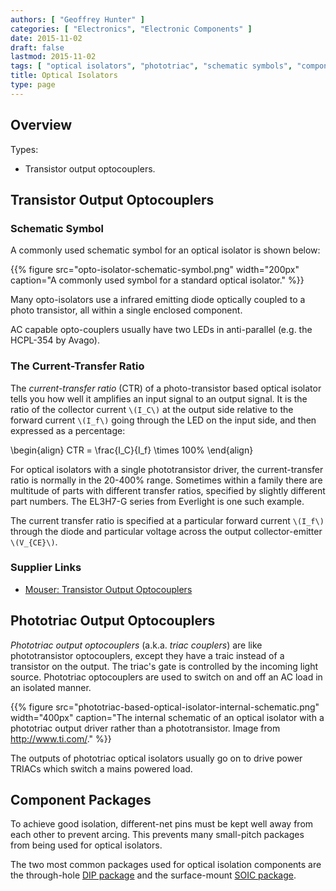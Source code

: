 ```yaml
---
authors: [ "Geoffrey Hunter" ]
categories: [ "Electronics", "Electronic Components" ]
date: 2015-11-02
draft: false
lastmod: 2015-11-02
tags: [ "optical isolators", "phototriac", "schematic symbols", "component packages", "opto-isolators" ]
title: Optical Isolators
type: page
---
```


## Overview

Types:

* Transistor output optocouplers.

## Transistor Output Optocouplers

### Schematic Symbol

A commonly used schematic symbol for an optical isolator is shown below:

{{% figure src="opto-isolator-schematic-symbol.png" width="200px" caption="A commonly used symbol for a standard optical isolator." %}}

Many opto-isolators use a infrared emitting diode optically coupled to a photo transistor, all within a single enclosed component.

AC capable opto-couplers usually have two LEDs in anti-parallel (e.g. the HCPL-354 by Avago).

### The Current-Transfer Ratio

The _current-transfer ratio_ (CTR) of a photo-transistor based optical isolator tells you how well it amplifies an input signal to an output signal. It is the ratio of the collector current `\(I_C\)` at the output side relative to the forward current `\(I_f\)` going through the LED on the input side, and then expressed as a percentage:

<p>\begin{align}
CTR = \frac{I_C}{I_f} \times 100%
\end{align}</p>

For optical isolators with a single phototransistor driver, the current-transfer ratio is normally in the 20-400% range. Sometimes within a family there are multitude of parts with different transfer ratios, specified by slightly different part numbers. The EL3H7-G series from Everlight is one such example.

The current transfer ratio is specified at a particular forward current `\(I_f\)` through the diode and particular voltage across the output collector-emitter `\(V_{CE}\)`.

### Supplier Links

* [Mouser: Transistor Output Optocouplers](https://www.mouser.com/c/optoelectronics/optocouplers-photocouplers/transistor-output-optocouplers/)

## Phototriac Output Optocouplers

_Phototriac output optocouplers_ (a.k.a. _triac couplers_) are like phototransistor optocouplers, except they have a traic instead of a transistor on the output. The triac's gate is controlled by the incoming light source. Phototriac optocouplers are used to switch on and off an AC load in an isolated manner.

{{% figure src="phototriac-based-optical-isolator-internal-schematic.png" width="400px" caption="The internal schematic of an optical isolator with a phototriac output driver rather than a phototransistor. Image from http://www.ti.com/." %}}

The outputs of phototriac optical isolators usually go on to drive power TRIACs which switch a mains powered load.

## Component Packages

To achieve good isolation, different-net pins must be kept well away from each other to prevent arcing. This prevents many small-pitch packages from being used for optical isolators.

The two most common packages used for optical isolation components are the through-hole [DIP package](/pcb-design/component-packages/dip-component-package) and the surface-mount [SOIC package](/pcb-design/component-packages/soic-component-package).
